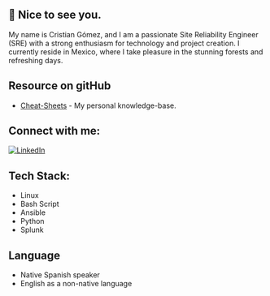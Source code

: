 ## :wave: Nice to see you.

<p class="text-justify">
My name is Cristian Gómez, and I am a passionate Site Reliability Engineer (SRE) with a strong enthusiasm for technology and project creation. I currently reside in Mexico, where I take pleasure in the stunning forests and refreshing days.

</p>


## Resource on gitHub

- [Cheat-Sheets](https://github.com/Crissassun/Linux-Cheat-Sheets) -  My personal knowledge-base.



## Connect with me:

[![LinkedIn](https://img.shields.io/badge/LinkedIn-%230077B5.svg?logo=linkedin&logoColor=white)](https://linkedin.com/in/agcristian) 


## Tech Stack:

- Linux
- Bash Script
- Ansible 
- Python 
- Splunk



## Language

- Native Spanish speaker
- English as a non-native language


